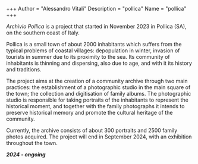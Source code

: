 +++
Author = "Alessandro Vitali"
Description = "pollica"
Name = "pollica"
+++

_Archivio Pollica_ is a project that started in November 2023 in Pollica (SA), on the southern coast of Italy.



Pollica is a small town of about 2000 inhabitants which suffers from the typical problems of coastal villages: depopulation in winter, invasion of tourists in summer due to its proximity to the sea. Its community of inhabitants is thinning and dispersing, also due to age, and with it its history and traditions.


The project aims at the creation of a community archive through two main practices: the establishment of a photographic studio in the main square of the town; the collection and digitisation of family albums.
The photographic studio is responsible for taking portraits of the inhabitants to represent the historical moment, and together with the family photographs it intends to preserve historical memory and promote the cultural heritage of the community.



Currently, the archive consists of about 300 portraits and 2500 family photos acquired. 
The project will end in September 2024, with an exhibition throughout the town.


 **_2024 - ongoing_**

